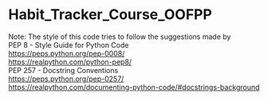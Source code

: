 # Habit_Tracker_Course_OOFPP

Note:
The style of this code tries to follow the suggestions made by  
PEP 8 - Style Guide for Python Code  
https://peps.python.org/pep-0008/  
https://realpython.com/python-pep8/  
PEP 257 - Docstring Conventions  
https://peps.python.org/pep-0257/  
https://realpython.com/documenting-python-code/#docstrings-background  
  


